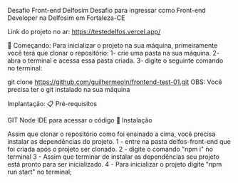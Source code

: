 Desafio Front-end Delfosim
Desafio para ingressar como Front-end Developer na Delfosim em Fortaleza-CE

Link do projeto no ar: https://testedelfos.vercel.app/

🚀 Começando: Para inicializar o projeto na sua máquina, primeiramente você terá que clonar o repositório: 1- crie uma pasta na sua máquina. 2- abra o terminal e acessa essa pasta criada. 3- digite o seguinte comando no terminal:

git clone https://github.com/guilhermeoln/frontend-test-01.git
OBS: Você precisa ter o git instalado na sua máquina

Implantação: 📋 Pré-requisitos

GIT
Node
IDE para acessar o código
🔧 Instalação

Assim que clonar o repositório como foi ensinado a cima, você precisa instalar as dependências do projeto. 1 - entre na pasta delfos-front-end que foi criada após o projeto ser clonado. 2 - digite o comando "npm i" no terminal 3 - Assim que terminar de instalar as dependências seu projeto está pronto para ser inicializado. 4 - Para inicializar o projeto digite "npm run start" no terminal;
